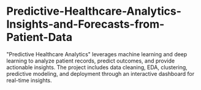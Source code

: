 # Predictive-Healthcare-Analytics-Insights-and-Forecasts-from-Patient-Data
"Predictive Healthcare Analytics" leverages machine learning and deep learning to analyze patient records, predict outcomes, and provide actionable insights. The project includes data cleaning, EDA, clustering, predictive modeling, and deployment through an interactive dashboard for real-time insights.
